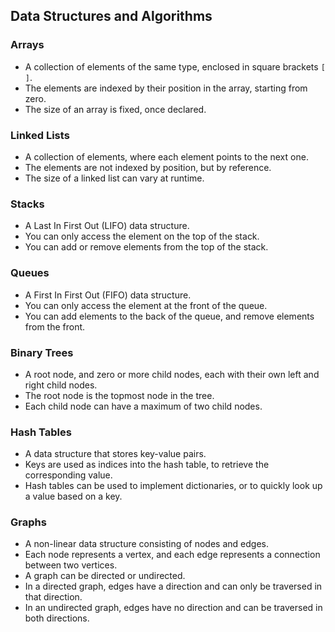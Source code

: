 ## Data Structures and Algorithms

### Arrays

- A collection of elements of the same type, enclosed in square brackets `[ ]`.
- The elements are indexed by their position in the array, starting from zero.
- The size of an array is fixed, once declared.

### Linked Lists

- A collection of elements, where each element points to the next one.
- The elements are not indexed by position, but by reference.
- The size of a linked list can vary at runtime.

### Stacks

- A Last In First Out (LIFO) data structure.
- You can only access the element on the top of the stack.
- You can add or remove elements from the top of the stack.

### Queues

- A First In First Out (FIFO) data structure.
- You can only access the element at the front of the queue.
- You can add elements to the back of the queue, and remove elements from the front.

### Binary Trees

- A root node, and zero or more child nodes, each with their own left and right child nodes.
- The root node is the topmost node in the tree.
- Each child node can have a maximum of two child nodes.

### Hash Tables

- A data structure that stores key-value pairs.
- Keys are used as indices into the hash table, to retrieve the corresponding value.
- Hash tables can be used to implement dictionaries, or to quickly look up a value based on a key.

### Graphs

- A non-linear data structure consisting of nodes and edges.
- Each node represents a vertex, and each edge represents a connection between two vertices.
- A graph can be directed or undirected.
- In a directed graph, edges have a direction and can only be traversed in that direction.
- In an undirected graph, edges have no direction and can be traversed in both directions.



